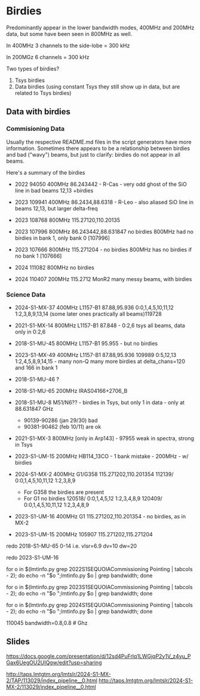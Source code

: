 # Birdies

Predominantly appear in the lower bandwidth modes, 400MHz and 200MHz data, but some have been seen in 800MHz as well.

In 400MHz 3 channels to the side-lobe = 300 kHz

In 200MGz 6 channels = 300 kHz

Two types of birdies?

1.  Tsys birdies
2.  Data birdies (using constant Tsys they still show up in data, but are related to Tsys birdies)

## Data with birdies

### Commisioning Data

Usually the respective README.md files in the script generators have more information. Sometimes
there appears to be a relationship between birdies and bad ("wavy") beams, but just to clarify:
birdies do not appear in all beams.

Here's a summary of the birdies

* 2022  94050 400MHz 86.243442 - R-Cas - very odd ghost of the SiO line in bad beams 12,13 +birdies
* 2023 109941 400MHz 86.2434,88.6318 - R-Leo - also aliased SiO line in beams 12,13, but larger delta-freq

* 2023 108768 800MHz 115.27120,110.20135
* 2023 107996 800MHz 86.243442,88.631847       no birdies
              800MHz had no birdies in bank 1, only bank 0 [107996]

* 2023 107666 800MHz 115.271204 - no birdies
              800MHz has no birdies if no bank 1 [107666]


* 2024 111082 800MHz no birdies
* 2024 110407 200MHz 115.2712 MonR2 many messy beams, with birdies

### Science Data

* 2024-S1-MX-37 400MHz L1157-B1  87.88,95.936     0:0,1,4,5,10,11,12   1:2,3,8,9,13,14  (some later ones practically all beams)119728
* 2021-S1-MX-14 800MHz L1157-B1  87.848 - 0:2,6    tsys all beams, data only in 0:2,6
* 2018-S1-MU-45 800MHz L1157-B1  95.955 - but no birdies
* 2023-S1-MX-49 400MHz L1157-B1  87.88,95.936  109989   0:5,12,13  1:2,4,5,8,9,14,15 - many non-Q 
                many more birdies at delta_chans=120 and 166 in bank 1

* 2018-S1-MU-46 ?
* 2018-S1-MU-65 200MHz  IRAS04166+2706_B  
* 2018-S1-MU-8 M51/N6??  - birdies in Tsys, but only 1 in data - only at 88.631847 GHz
     * 90139-90286 (jan 29/30) bad
     * 90381-90462 (feb 10/11)  are ok
* 2021-S1-MX-3 800MHz [only in Arp143] - 97955 weak in spectra, strong in Tsys
* 2023-S1-UM-15 200MHz HB114_13CO - 1 bank mistake -  200MHz - w/ birdies

* 2024-S1-MX-2   400MHz G1/G358     115.271202,110.201354   112139/   0:0,1,4,5,10,11,12  1:2,3,8,9
     * For G358 the birdies are present
     * For G1 no birdies                                    120518/   0:0,1,4,5,12        1:2,3,4,8,9
                                                            120409/   0:0,1,4,5,10,11,12  1:2,3,4,8,9
* 2023-S1-UM-16  400MHz G1         115.271202,110.201354      - no birdies, as in MX-2
* 2023-S1-UM-15  200MHz   105907   115.271202,115.271204




redo 2018-S1-MU-65
0-14
i.e.  vlsr=6.9   dv=10  dw=20

redo 2023-S1-UM-16



for o in $(lmtinfo.py grep 2022S1SEQUOIACommissioning Pointing | tabcols - 2); do echo -n "$o ";lmtinfo.py $o | grep bandwidth; done

for o in $(lmtinfo.py grep 2023S1SEQUOIACommissioning Pointing | tabcols - 2); do echo -n "$o ";lmtinfo.py $o | grep bandwidth; done

for o in $(lmtinfo.py grep 2024S1SEQUOIACommissioning Pointing | tabcols - 2); do echo -n "$o ";lmtinfo.py $o | grep bandwidth; done

110045 bandwidth=0.8,0.8   # Ghz


## Slides

https://docs.google.com/presentation/d/12sd4PuFrlq1LWGjqP2y1V_z4yu_PGax6UegOU2UIQgw/edit?usp=sharing



http://taps.lmtgtm.org/lmtslr/2024-S1-MX-2/TAP/113029/index_pipeline__0.html
http://taps.lmtgtm.org/lmtslr/2024-S1-MX-2/113029/index_pipeline__0.html
